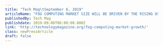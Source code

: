 ```yaml
---
title: "Tech Mag\tSeptember 6, 2019"
articleName: "FOG COMPUTING MARKET SIZE WILL BE DRIVEN BY THE RISING USE OF IOT TECHNOLOGY GLOBALLY OVER 2019 – 2024\t"
publishedBy: Tech Mag
publishdate: 2019-09-06T06:00:00.000Z
link: 'http://technologymagazine.org/fog-computing-market-growth/'
class: newPressArticle
draft: false
---
```


